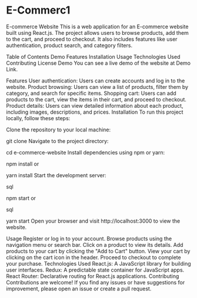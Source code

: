 # E-Commerc1
E-commerce Website
This is a web application for an E-commerce website built using React.js. The project allows users to browse products, add them to the cart, and proceed to checkout. It also includes features like user authentication, product search, and category filters.

Table of Contents
Demo
Features
Installation
Usage
Technologies Used
Contributing
License
Demo
You can see a live demo of the website at Demo Link.

Features
User authentication: Users can create accounts and log in to the website.
Product browsing: Users can view a list of products, filter them by category, and search for specific items.
Shopping cart: Users can add products to the cart, view the items in their cart, and proceed to checkout.
Product details: Users can view detailed information about each product, including images, descriptions, and prices.
Installation
To run this project locally, follow these steps:

Clone the repository to your local machine:


git clone <repository-url>
Navigate to the project directory:


cd e-commerce-website
Install dependencies using npm or yarn:

npm install
or

yarn install
Start the development server:

sql

npm start
or

sql

yarn start
Open your browser and visit http://localhost:3000 to view the website.

Usage
Register or log in to your account.
Browse products using the navigation menu or search bar.
Click on a product to view its details.
Add products to your cart by clicking the "Add to Cart" button.
View your cart by clicking on the cart icon in the header.
Proceed to checkout to complete your purchase.
Technologies Used
React.js: A JavaScript library for building user interfaces.
Redux: A predictable state container for JavaScript apps.
React Router: Declarative routing for React.js applications.
Contributing
Contributions are welcome! If you find any issues or have suggestions for improvement, please open an issue or create a pull request.
